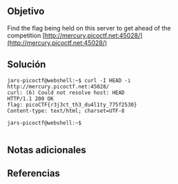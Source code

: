 
## Objetivo
Find the flag being held on this server to get ahead of the competition [http://mercury.picoctf.net:45028/](http://mercury.picoctf.net:45028/)
## Solución
```
jars-picoctf@webshell:~$ curl -I HEAD -i http://mercury.picoctf.net:45028/         
curl: (6) Could not resolve host: HEAD
HTTP/1.1 200 OK
flag: picoCTF{r3j3ct_th3_du4l1ty_775f2530}
Content-type: text/html; charset=UTF-8

jars-picoctf@webshell:~$ 
```
```

```
## Notas adicionales
## Referencias 
